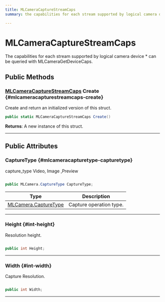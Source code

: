 ```yaml
---
title: MLCameraCaptureStreamCaps
summary: the capabilities for each stream supported by logical camera device  can be queried with mlcameragetdevicecaps. 

---
```


# MLCameraCaptureStreamCaps




The capabilities for each stream supported by logical camera device &#42; can be queried with MLCameraGetDeviceCaps.   





## Public Methods

### [MLCameraCaptureStreamCaps](/unity-api/api/UnityEngine.XR.MagicLeap/MLCameraBase/NativeBindings/UnityEngine.XR.MagicLeap.MLCameraBase.NativeBindings.MLCameraCaptureStreamCaps.md) Create {#mlcameracapturestreamcaps-create}

Create and return an initialized version of this struct. 

```csharp
public static MLCameraCaptureStreamCaps Create()
```






**Returns**: A new instance of this struct.



-----------

## Public Attributes

### CaptureType {#mlcameracapturetype-capturetype}

capture&#95;type Video, Image ,Preview 

```csharp

public MLCamera.CaptureType CaptureType;

```

| Type | Description  | 
|--|--|
| [MLCamera.CaptureType](/unity-api/api/UnityEngine.XR.MagicLeap/MLCameraBase/UnityEngine.XR.MagicLeap.MLCameraBase.md#enums-capturetype) | Capture operation type.  |





-----------

### Height {#int-height}

Resolution height. 

```csharp

public int Height;

```






-----------

### Width {#int-width}

Capture Resolution. 

```csharp

public int Width;

```






-----------

